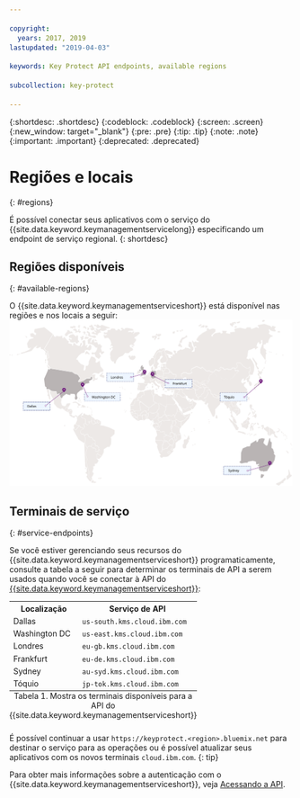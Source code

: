 ```yaml
---

copyright:
  years: 2017, 2019
lastupdated: "2019-04-03"

keywords: Key Protect API endpoints, available regions

subcollection: key-protect

---
```


{:shortdesc: .shortdesc}
{:codeblock: .codeblock}
{:screen: .screen}
{:new_window: target="_blank"}
{:pre: .pre}
{:tip: .tip}
{:note: .note}
{:important: .important}
{:deprecated: .deprecated}

# Regiões e locais
{: #regions}

É possível conectar seus aplicativos com o serviço do {{site.data.keyword.keymanagementservicelong}}
especificando um endpoint de serviço regional.
{: shortdesc}

## Regiões disponíveis
{: #available-regions}

O {{site.data.keyword.keymanagementserviceshort}} está disponível nas regiões e nos locais a seguir:
![A imagem mostra as regiões nas quais o serviço do Key Protect está disponível.](images/world-map_min.svg)

## Terminais de serviço
{: #service-endpoints}

Se você estiver gerenciando seus recursos do {{site.data.keyword.keymanagementserviceshort}} programaticamente, consulte a tabela a seguir para determinar os terminais de API a serem usados quando você se conectar à API do [{{site.data.keyword.keymanagementserviceshort}}](https://{DomainName}/apidocs/key-protect): 

<table>
    <tr>
        <th>Localização</th>
        <th>Serviço de API</th>
    </tr>
    <tr>
        <td>Dallas</td>
        <td>
            <code>us-south.kms.cloud.ibm.com</code>
        </td>
    </tr>
    <tr>
        <td>Washington DC</td>
        <td>
            <code>us-east.kms.cloud.ibm.com</code>
        </td>
    </tr>
    <tr>
        <td>Londres</td>
        <td>
            <code>eu-gb.kms.cloud.ibm.com</code>
        </td>
    </tr>
    <tr>
        <td>Frankfurt</td>
        <td>
            <code>eu-de.kms.cloud.ibm.com</code>
        </td>
    </tr>
    <tr>
        <td>Sydney</td>
        <td>
            <code>au-syd.kms.cloud.ibm.com</code>
        </td>
    </tr>
    <tr>
        <td>Tóquio</td>
        <td>
            <code>jp-tok.kms.cloud.ibm.com</code>
        </td>
    </tr>
    <caption style="caption-side:bottom;">Tabela 1. Mostra os terminais disponíveis para a API do {{site.data.keyword.keymanagementserviceshort}}</caption>
</table>

É possível continuar a usar `https://keyprotect.<region>.bluemix.net` para destinar o serviço para
as operações ou é possível atualizar seus aplicativos com os novos terminais `cloud.ibm.com`. 
{: tip}

Para obter mais informações sobre a autenticação com o {{site.data.keyword.keymanagementserviceshort}}, veja [Acessando a API](/docs/services/key-protect?topic=key-protect-set-up-api).
